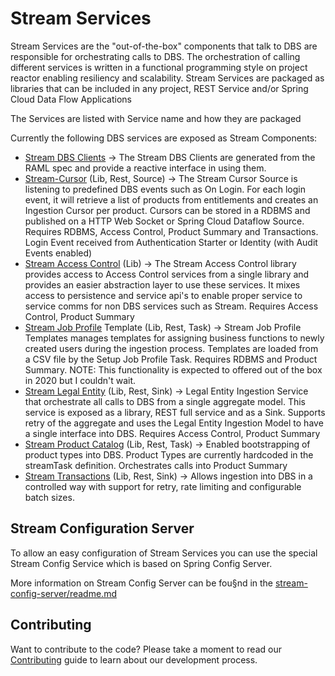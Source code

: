 # Stream Services
Stream Services are the "out-of-the-box" components that talk to DBS are responsible for orchestrating calls to DBS. 
The orchestration of calling different services is written in a functional programming style on project reactor enabling resiliency and scalability. 
Stream Services are packaged as libraries that can be included in any project, REST Service and/or Spring Cloud Data Flow Applications

The Services are listed with Service name and how they are packaged

Currently the following DBS services are exposed as Stream Components:
* [Stream DBS Clients](stream-dbs-clients/readme.md) -> The Stream DBS Clients are generated from the RAML spec and provide a reactive interface in using them.
* [Stream-Cursor](stream-cursor/readme.md) (Lib, Rest, Source)  → The Stream Cursor Source is listening to predefined DBS events such as On Login. For each login event, it will retrieve a list of products from entitlements and creates an Ingestion Cursor per product. Cursors can be stored in a RDBMS and published on a HTTP Web Socket or Spring Cloud Dataflow Source. Requires RDBMS, Access Control, Product Summary and Transactions. Login Event received from Authentication Starter or Identity (with Audit Events enabled)
* [Stream Access Control](stream-cursor/readme.md) (Lib) → The Stream Access Control library provides access to Access Control services from a single library and provides an easier abstraction layer to use these services. It mixes access to persistence and service api's to enable proper service to service comms for non DBS services such as Stream. Requires Access Control, Product Summary
* [Stream Job Profile](stream-cursor/readme.md) Template (Lib, Rest, Task)  → Stream Job Profile Templates manages templates for assigning business functions to newly created users during the ingestion process. Templates are loaded from a CSV file by the Setup Job Profile Task. Requires RDBMS and Product Summary.  NOTE: This functionality is expected to offered out of the box in 2020 but I couldn't wait.
* [Stream Legal Entity](stream-cursor/readme.md) (Lib, Rest, Sink) → Legal Entity Ingestion Service that orchestrate all calls to DBS from a single aggregate model. This service is exposed as a library, REST full service and as a Sink. Supports retry of the aggregate and uses the Legal Entity Ingestion Model to have a single interface into DBS. Requires Access Control, Product Summary
* [Stream Product Catalog](stream-cursor/readme.md) (Lib, Rest, Task) → Enabled bootstrapping of product types into DBS. Product Types are currently hardcoded in the streamTask definition. Orchestrates calls into Product Summary
* [Stream Transactions](stream-cursor/readme.md) (Lib, Rest, Sink) → Allows ingestion into DBS in a controlled way with support for retry, rate limiting and configurable batch sizes. 

## Stream Configuration Server
To allow an easy configuration of Stream Services you can use the special Stream Config Service which is based on Spring Config Server.

More information on Stream Config Server can be fou§nd in the [stream-config-server/readme.md](stream-config-server/readme.md)

## Contributing
Want to contribute to the code? Please take a moment to read our [Contributing](CONTRIBUTING.md) guide to learn about our development process.

